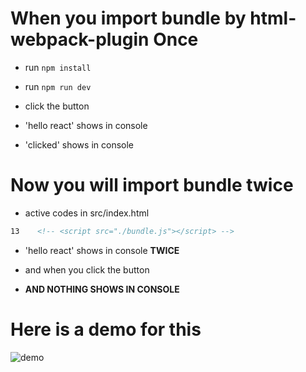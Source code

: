 # When you import bundle by html-webpack-plugin Once

- run `npm install` 

- run `npm run dev`

- click the button 

- 'hello react' shows in console

- 'clicked' shows in console

# Now you will import bundle twice 

- active codes in src/index.html

``` html 
13    <!-- <script src="./bundle.js"></script> -->
```
- 'hello react' shows in console <b> TWICE </b>

- and when you click the button 

- <b> AND NOTHING SHOWS IN CONSOLE </b> 

# Here is a demo for this 

![demo](https://user-images.githubusercontent.com/56879942/127428961-22e76eb6-d5d8-44d5-9ca4-873cb5cc167a.gif)